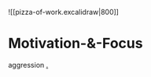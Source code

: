 ![[pizza-of-work.excalidraw|800]]
# Motivation-&-Focus
aggression [.](https://tinyzonetv.stream/series/ahsoka-90050/)
